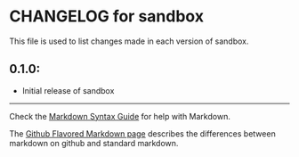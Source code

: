 # CHANGELOG for sandbox

This file is used to list changes made in each version of sandbox.

## 0.1.0:

* Initial release of sandbox

- - -
Check the [Markdown Syntax Guide](http://daringfireball.net/projects/markdown/syntax) for help with Markdown.

The [Github Flavored Markdown page](http://github.github.com/github-flavored-markdown/) describes the differences between markdown on github and standard markdown.
